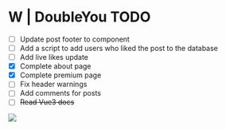 # W | DoubleYou TODO
- [ ] Update post footer to component
- [ ] Add a script to add users who liked the post to the database
- [ ] Add live likes update
- [x] Complete about page
- [x] Complete premium page
- [ ] Fix header warnings
- [ ] Add comments for posts
- [ ] ~~Read Vue3 docs~~

![](https://i.ibb.co/NVfpHCY/ch9pe0fru0ec1-Custom.png)
